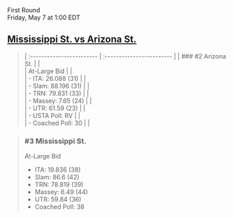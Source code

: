 First Round  
Friday, May 7 at 1:00 EDT
## [Mississippi St. vs Arizona St.](https://www.ncaa.com/game/5833677) 

> | :------------------------ | :------------------------ |
> | ### #2 Arizona St.        | |  
> | At-Large Bid              | |  
> | - ITA: 26.088 (31)        | |  
> | - Slam: 88.196 (31)       | |  
> | - TRN: 79.831 (33)        | |  
> | - Massey: 7.65 (24)       | |  
> | - UTR: 61.59 (23)         | |  
> | - USTA Poll: RV           | |  
> | - Coached Poll: 30        | |  

> ### #3 Mississippi St.  
> At-Large Bid  
> - ITA: 19.836 (38)  
> - Slam: 86.6 (42)  
> - TRN: 78.819 (39)  
> - Massey: 6.49 (44)  
> - UTR: 59.84 (36)  
> - Coached Poll: 38  